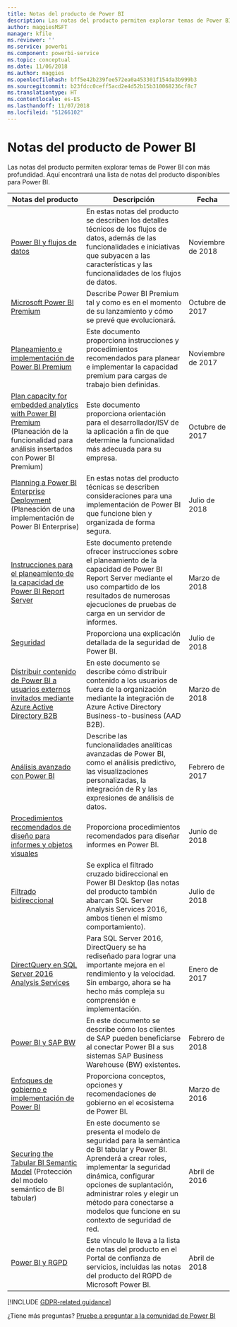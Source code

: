 ```yaml
---
title: Notas del producto de Power BI
description: Las notas del producto permiten explorar temas de Power BI con más profundidad.
author: maggiesMSFT
manager: kfile
ms.reviewer: ''
ms.service: powerbi
ms.component: powerbi-service
ms.topic: conceptual
ms.date: 11/06/2018
ms.author: maggies
ms.openlocfilehash: bff5e42b239fee572ea0a453301f154da3b999b3
ms.sourcegitcommit: b23fdcc0ceff5acd2e4d52b15b310068236cf8c7
ms.translationtype: HT
ms.contentlocale: es-ES
ms.lasthandoff: 11/07/2018
ms.locfileid: "51266102"
---
```

# <a name="whitepapers-for-power-bi"></a>Notas del producto de Power BI

Las notas del producto permiten explorar temas de Power BI con más profundidad. Aquí encontrará una lista de notas del producto disponibles para Power BI.

| Notas del producto | Descripción | Fecha |
| --- | --- | --- |
| [Power BI y flujos de datos](https://go.microsoft.com/fwlink/?linkid=2034388&clcid=0x409)| En estas notas del producto se describen los detalles técnicos de los flujos de datos, además de las funcionalidades e iniciativas que subyacen a las características y las funcionalidades de los flujos de datos. | Noviembre de 2018 |
| [Microsoft Power BI Premium](https://aka.ms/pbipremiumwhitepaper) |Describe Power BI Premium tal y como es en el momento de su lanzamiento y cómo se prevé que evolucionará. | Octubre de 2017 |
| [Planeamiento e implementación de Power BI Premium](https://aka.ms/Premium-Capacity-Planning-Deployment)| Este documento proporciona instrucciones y procedimientos recomendados para planear e implementar la capacidad premium para cargas de trabajo bien definidas.| Noviembre de 2017 |
| [Plan capacity for embedded analytics with Power BI Premium](https://aka.ms/pbiewhitepaper) (Planeación de la funcionalidad para análisis insertados con Power BI Premium) |Este documento proporciona orientación para el desarrollador/ISV de la aplicación a fin de que determine la funcionalidad más adecuada para su empresa. | Octubre de 2017 |
| [Planning a Power BI Enterprise Deployment](https://aka.ms/pbienterprisedeploy) (Planeación de una implementación de Power BI Enterprise) |En estas notas del producto técnicas se describen consideraciones para una implementación de Power BI que funcione bien y organizada de forma segura. | Julio de 2018 |
| [Instrucciones para el planeamiento de la capacidad de Power BI Report Server](report-server/capacity-planning.md) |Este documento pretende ofrecer instrucciones sobre el planeamiento de la capacidad de Power BI Report Server mediante el uso compartido de los resultados de numerosas ejecuciones de pruebas de carga en un servidor de informes. | Marzo de 2018 |
| [Seguridad](service-admin-power-bi-security.md) |Proporciona una explicación detallada de la seguridad de Power BI. | Julio de 2018 |
| [Distribuir contenido de Power BI a usuarios externos invitados mediante Azure Active Directory B2B](https://aka.ms/powerbi-b2b-whitepaper)|En este documento se describe cómo distribuir contenido a los usuarios de fuera de la organización mediante la integración de Azure Active Directory Business-to-business (AAD B2B).| Marzo de 2018 |
| [Análisis avanzado con Power BI](https://info.microsoft.com/advanced-analytics-with-power-bi.html?Is=Website) |Describe las funcionalidades analíticas avanzadas de Power BI, como el análisis predictivo, las visualizaciones personalizadas, la integración de R y las expresiones de análisis de datos. | Febrero de 2017 |
| [Procedimientos recomendados de diseño para informes y objetos visuales](visuals/power-bi-visualization-best-practices.md) |Proporciona procedimientos recomendados para diseñar informes en Power BI. | Junio de 2018 |
| [Filtrado bidireccional](desktop-bidirectional-filtering.md) |Se explica el filtrado cruzado bidireccional en Power BI Desktop (las notas del producto también abarcan SQL Server Analysis Services 2016, ambos tienen el mismo comportamiento). | Julio de 2018 |
| [DirectQuery en SQL Server 2016 Analysis Services](https://blogs.msdn.microsoft.com/analysisservices/2017/04/06/directquery-in-sql-server-2016-analysis-services-whitepaper/) |Para SQL Server 2016, DirectQuery se ha rediseñado para lograr una importante mejora en el rendimiento y la velocidad. Sin embargo, ahora se ha hecho más compleja su comprensión e implementación. | Enero de 2017 |
| [Power BI y SAP BW](https://aka.ms/powerbiandsapbw)| En este documento se describe cómo los clientes de SAP pueden beneficiarse al conectar Power BI a sus sistemas SAP Business Warehouse (BW) existentes.| Febrero de 2018 |
| [Enfoques de gobierno e implementación de Power BI](http://go.microsoft.com/fwlink/?LinkId=785915&clcid=0x409) | Proporciona conceptos, opciones y recomendaciones de gobierno en el ecosistema de Power BI. | Marzo de 2016 |
| [Securing the Tabular BI Semantic Model](http://download.microsoft.com/download/D/2/0/D20E1C5F-72EA-4505-9F26-FEF9550EFD44/Securing%20the%20Tabular%20BI%20Semantic%20Model.docx) (Protección del modelo semántico de BI tabular) |En este documento se presenta el modelo de seguridad para la semántica de BI tabular y Power BI. Aprenderá a crear roles, implementar la seguridad dinámica, configurar opciones de suplantación, administrar roles y elegir un método para conectarse a modelos que funcione en su contexto de seguridad de red. | Abril de 2016 |
| [Power BI y RGPD](https://aka.ms/power-bi-gdpr-whitepaper)| Este vínculo le lleva a la lista de notas del producto en el Portal de confianza de servicios, incluidas las notas del producto del RGPD de Microsoft Power BI. | Abril de 2018 |

[!INCLUDE [GDPR-related guidance](includes/gdpr-hybrid-note.md)]

¿Tiene más preguntas? [Pruebe a preguntar a la comunidad de Power BI](http://community.powerbi.com/)
